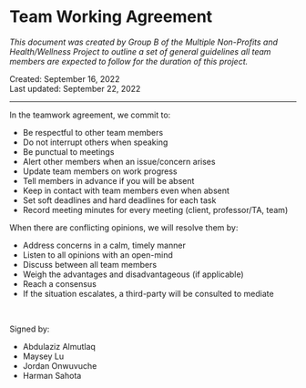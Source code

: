 # Team Working Agreement

*This document was created by Group B of the Multiple Non-Profits and Health/Wellness Project to outline a set of general guidelines all team members are expected to follow for the duration of this project.*

Created: September 16, 2022  
Last updated: September 22, 2022

---

In the teamwork agreement, we commit to:

- Be respectful to other team members
- Do not interrupt others when speaking
- Be punctual to meetings
- Alert other members when an issue/concern arises
- Update team members on work progress
- Tell members in advance if you will be absent
- Keep in contact with team members even when absent
- Set soft deadlines and hard deadlines for each task
- Record meeting minutes for every meeting (client, professor/TA, team)

When there are conflicting opinions, we will resolve them by:

- Address concerns in a calm, timely manner
- Listen to all opinions with an open-mind
- Discuss between all team members
- Weigh the advantages and disadvantageous (if applicable)
- Reach a consensus
- If the situation escalates, a third-party will be consulted to mediate

<br>

Signed by:

- Abdulaziz Almutlaq
- Maysey Lu
- Jordan Onwuvuche
- Harman Sahota
